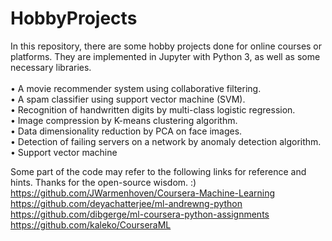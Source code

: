 # HobbyProjects
In this repository, there are some hobby projects done for online courses or platforms. They are implemented in Jupyter with Python 3, as well as some necessary libraries.<br><br>
•	A movie recommender system using collaborative filtering.<br>
•	A spam classifier using support vector machine (SVM).<br>
•	Recognition of handwritten digits by multi-class logistic regression.<br>
•	Image compression by K-means clustering algorithm.<br>
•	Data dimensionality reduction by PCA on face images.<br>
•	Detection of failing servers on a network by anomaly detection algorithm.<br>
• Support vector machine

Some part of the code may refer to the following links for reference and hints. Thanks for the open-source wisdom. :)<br>
https://github.com/JWarmenhoven/Coursera-Machine-Learning<br>
https://github.com/deyachatterjee/ml-andrewng-python<br>
https://github.com/dibgerge/ml-coursera-python-assignments<br>
https://github.com/kaleko/CourseraML<br>
